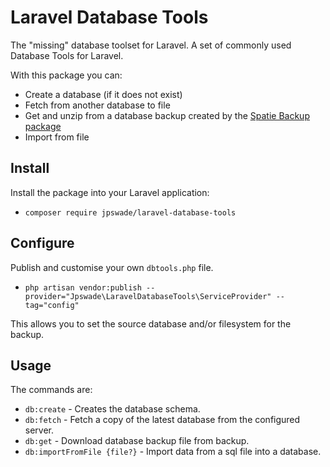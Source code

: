 # Laravel Database Tools

The "missing" database toolset for Laravel. A set of commonly used Database Tools for Laravel.
 
With this package you can:
- Create a database (if it does not exist)
- Fetch from another database to file
- Get and unzip from a database backup created by the [Spatie Backup package](https://github.com/spatie/laravel-backup)
- Import from file

## Install

Install the package into your Laravel application:

* `composer require jpswade/laravel-database-tools`

## Configure

Publish and customise your own `dbtools.php` file.

* `php artisan vendor:publish --provider="Jpswade\LaravelDatabaseTools\ServiceProvider" --tag="config"`

This allows you to set the source database and/or filesystem for the backup.

## Usage

The commands are:

* `db:create` - Creates the database schema.
* `db:fetch` - Fetch a copy of the latest database from the configured server.
* `db:get` - Download database backup file from backup.
* `db:importFromFile {file?}` - Import data from a sql file into a database.
